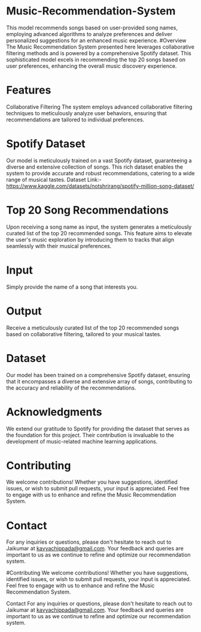 # Music-Recommendation-System
This model recommends songs based on user-provided song names, employing advanced algorithms to analyze preferences and deliver personalized suggestions for an enhanced music experience.
#Overview
The Music Recommendation System presented here leverages collaborative filtering methods and is powered by a comprehensive Spotify dataset. This sophisticated model excels in recommending the top 20 songs based on user preferences, enhancing the overall music discovery experience.

# Features
Collaborative Filtering
The system employs advanced collaborative filtering techniques to meticulously analyze user behaviors, ensuring that recommendations are tailored to individual preferences.

# Spotify Dataset
Our model is meticulously trained on a vast Spotify dataset, guaranteeing a diverse and extensive collection of songs. This rich dataset enables the system to provide accurate and robust recommendations, catering to a wide range of musical tastes. Dataset Link:- https://www.kaggle.com/datasets/notshrirang/spotify-million-song-dataset/

# Top 20 Song Recommendations
Upon receiving a song name as input, the system generates a meticulously curated list of the top 20 recommended songs. This feature aims to elevate the user's music exploration by introducing them to tracks that align seamlessly with their musical preferences.

# Input
Simply provide the name of a song that interests you.

# Output
Receive a meticulously curated list of the top 20 recommended songs based on collaborative filtering, tailored to your musical tastes.

# Dataset
Our model has been trained on a comprehensive Spotify dataset, ensuring that it encompasses a diverse and extensive array of songs, contributing to the accuracy and reliability of the recommendations.

# Acknowledgments
We extend our gratitude to Spotify for providing the dataset that serves as the foundation for this project. Their contribution is invaluable to the development of music-related machine learning applications.

# Contributing
We welcome contributions! Whether you have suggestions, identified issues, or wish to submit pull requests, your input is appreciated. Feel free to engage with us to enhance and refine the Music Recommendation System.

# Contact
For any inquiries or questions, please don't hesitate to reach out to Jaikumar at kavyachippada@gmail.com. Your feedback and queries are important to us as we continue to refine and optimize our recommendation system.

#Contributing
We welcome contributions! Whether you have suggestions, identified issues, or wish to submit pull requests, your input is appreciated. Feel free to engage with us to enhance and refine the Music Recommendation System.

Contact
For any inquiries or questions, please don't hesitate to reach out to Jaikumar at kavyachippada@gmail.com. Your feedback and queries are important to us as we continue to refine and optimize our recommendation system.
